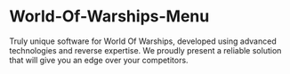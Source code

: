 # World-Of-Warships-Menu
Truly unique software for World Of Warships, developed using advanced technologies and reverse expertise. We proudly present a reliable solution that will give you an edge over your competitors.
